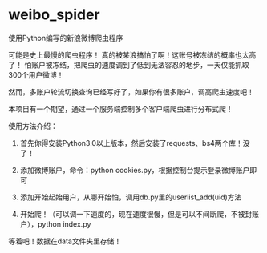 # weibo_spider
使用Python编写的新浪微博爬虫程序

可能是史上最慢的爬虫程序！
真的被某浪搞怕了啊！这账号被冻结的概率也太高了！
怕账户被冻结，把爬虫的速度调到了低到无法容忍的地步，一天仅能抓取300个用户微博！

然而，多账户轮流切换查询已经写好了，如果你有很多账户，调高爬虫速度吧！

本项目有一个期望，通过一个服务端控制多个客户端爬虫进行分布式爬！


使用方法介绍：
1. 首先你得安装Python3.0以上版本，然后安装了requests、bs4两个库！没了！

2. 添加微博账户，命令：python cookies.py，根据控制台提示登录微博账户即可

3. 添加开始起始用户，从哪开始怕，调用db.py里的userlist_add(uid)方法

3. 开始爬！（可以调一下速度的，现在速度很慢，但是可以不间断爬，不被封账户），python index.py

等着吧！数据在data文件夹里存储！

